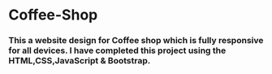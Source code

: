 # Coffee-Shop

### This a website design for Coffee shop which is fully responsive for all devices. I have completed this project using the HTML,CSS,JavaScript & Bootstrap.
